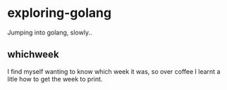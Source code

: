 exploring-golang
================

Jumping into golang, slowly..

## whichweek
I find myself wanting to know which week it was, so over coffee I learnt a litle how to get the week to print.
